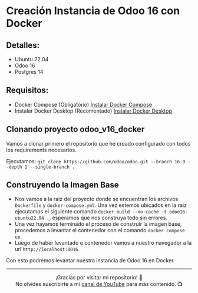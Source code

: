 # Creación Instancia de Odoo 16 con Docker

## Detalles:

- Ubuntu 22.04
- Odoo 16
- Postgres 14

## Requisitos:

- Docker Compose (Obligatorio)
  [Instalar Docker Compose](https://docs.docker.com/compose/)
- Instalar Docker Desktop (Recomentado)
  [Instalar Docker Desktop](https://docs.docker.com/get-docker/)

## Clonando proyecto odoo_v16_docker

Vamos a clonar primero el repositorio que he creado configurado con todos los requirements necesarios.

Ejecutamos:
`git clone https://github.com/odoo/odoo.git --branch 16.0 --depth 1 --single-branch .`

## Construyendo la Imagen Base

- Nos vamos a la raiz del proyecto donde se encuentran los archivos `Dockerfile` y `docker-compose.yml`. Una vez estemos ubicados en la raiz ejecutamos el siguiente comando `docker build --no-cache -t odoo16-ubuntu22.04 .`, esperamos que nos construya todo sin errores.
- Una vez hayamos terminado el proceso de construir la imagen base, procedemos a levantar el contenedor con el comando `docker compose up`.
- Luego de haber levantado e contenedor vamos a nuestro navegador a la url `http://localhost:8016`

Con esto podremos levantar nuestra instancia de Odoo 16 en Docker.

---

<div align="center">
  ¡Gracias por visitar mi repositorio! 🚀<br>
  No olvides suscribirte a mi <a href="https://www.youtube.com/channel/UCEnZOVwwMt-entEufOlmL6g" target="_blank">canal de YouTube</a> para más contenido. 📺
</div>
